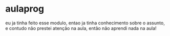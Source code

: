 # aulaprog
eu ja tinha feito esse modulo, entao ja tinha conhecimento sobre o assunto, e contudo não prestei atenção na aula, então não aprendi nada na aula!
